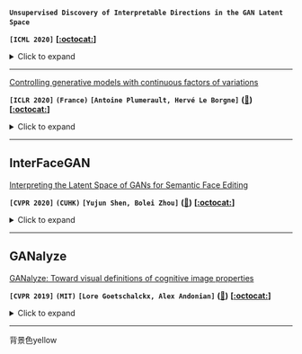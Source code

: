 **`Unsupervised Discovery of Interpretable Directions in the GAN Latent Space`**

**`[ICML 2020]`** **[[:octocat:](https://github.com/anvoynov/GANLatentDiscovery)]** 

<details><summary>Click to expand</summary><p>

![A9Rlu0i5j_139dt6w_ea4](https://raw.githubusercontent.com/yzy1996/Image-Hosting/master/20201101155344.png)


Features: **unsupervised, background removal**

Method: via jointly learning **a set of directions** and a **model** to distinguish the corresponding image transformations



based on InfoGAN



有一个解耦开的矩阵 $A \in \mathbb{R}^{d \times K}$

一个网络R，用来判断是哪个解耦出来的分量

Self-supervised learning

![mylatex20201030_110850](https://raw.githubusercontent.com/yzy1996/Image-Hosting/master/20201030110908.svg)



</p></details>

---



[Controlling generative models with continuous factors of variations](https://arxiv.org/abs/2001.10238)

**`[ICLR 2020]`**	**`(France)`**	**`[Antoine Plumerault, Hervé Le Borgne]`**	**([:memo:]())**	**[[:octocat:](https://github.com/AntoinePlumerault/Controlling-generative-models-with-continuous-factors-of-variations)]**

<details><summary>Click to expand</summary><p>


>**Framework**

for an original generation: $I = G(z_0)$

want a transformation: $I \rightarrow \mathcal{T}_{t}(I)$ (e.g. $\mathcal{T}$ is a rotation, then $t$ is the angle)

approximate $z_T$ by $G(z_T) \approx \mathcal{T}_{t}(I)$ -> [invert the generator]()

then estimate the direction encoding the factor of variation described by $\mathcal{T}$ with the difference between $z_0$ and $z_T$ 

**given $\mathcal{T}$ to get $z_T$** 

> **Difficulty**

- reconstruction error
  $$
  \hat{z}=\underset{z \in \mathcal{Z}}{\arg \min } \mathcal{L}(I, G(\boldsymbol{z}))
  $$
  choose the error of the MSE on images in the frequency domain

- recursice estimation of the trajectory

  decomposing the transformation

> **Dataset**

[dSprites]() and [ILSVRC]()



> **GAN model**

[BigGAN](): two vector input (a latent vector **z** and a one-hot vector **c** to generate conditional categories)



</p></details>

---

## InterFaceGAN

[Interpreting the Latent Space of GANs for Semantic Face Editing](https://arxiv.org/abs/1907.10786)

**`[CVPR 2020]`**	**`(CUHK)`**	**`[Yujun Shen, Bolei Zhou]`**	**([:memo:]())**	**[[:octocat:](https://github.com/genforce/interfacegan)]**

<details><summary>Click to expand</summary><p>


<div align=center><img width="300" src="https://raw.githubusercontent.com/yzy1996/Image-Hosting/master/20201119220419.png"/></div>

> **Assumption**

For any binary semantic (e.g., male v.s. female), there exists a **hyperplane** in the latent space serving as the **separation boundary**. Semantic remains the same when the latent code walks within the same side of the hyperplane yet turns into the opposite when across the boundary.

> Formulation

$$
\mathrm{d}(\mathbf{n}, \mathbf{z})=\mathbf{n}^{T} \mathbf{z}
$$

$$
f(g(\mathbf{z}))=\lambda \mathrm{d}(\mathbf{n}, \mathbf{z})
$$

$G$: use the Generator of [PGGAN]() and [StyleGAN]() which are pretrained on [CelebA-HQ]()

> **Main**

latent code z -> image x -> label

latent code z -> label

then train five independent linear SVMs on pose, smile, age, gender, eyeglasses

finally find n and edit the latent code z with $z_{edit} = z + \alpha n$



</p></details>

---

## GANalyze

[GANalyze: Toward visual definitions of cognitive image properties](https://arxiv.org/abs/1906.10112)

**`[CVPR 2019]`**	**`(MIT)`**	**`[Lore Goetschalckx, Alex Andonian]`**	**([:memo:]())**	**[[:octocat:](https://github.com/LoreGoetschalckx/GANalyze)]**

<details><summary>Click to expand</summary><p>


![image-20201119164856956](https://raw.githubusercontent.com/yzy1996/Image-Hosting/master/20201119164859.png)

> **Formulation**

$$
\operatorname{argmin}_{\theta} \mathcal{L}(\theta)=\mathbb{E}_{\mathbf{z}, \mathbf{y}, \alpha}\left[\left(A\left(G\left(T_{\theta}(\mathbf{z}, \alpha), \mathbf{y}\right)\right)-(A(G(\mathbf{z}, \mathbf{y}))+\alpha)\right)^{2}\right]
$$

$$
T_{\theta}(\mathbf{z}, \alpha)=\mathbf{z}+\alpha \theta
$$

$G$: use the Generator of [BigGAN]() which is pretrained on ImageNet

$A$: use a CNN of [MemNet]() to assesses an image property of memorability

$T$: moves the input $\mathbf{z}$ along a certain direction $\theta$ 

learn to increase (or decrease) the memorability with a certain amount $\alpha$



</p></details>

---

<table>背景色yellow</table>

